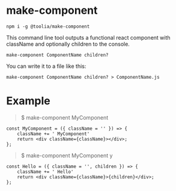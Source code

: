 # make-component

`npm i -g @toolia/make-component`

This command line tool outputs a functional react component with className and optionally children to the console.

`make-component ComponentName children?`

You can write it to a file like this:

`make-component ComponentName children? > ComponentName.js`

# Example

> \$ make-component MyComponent

```
const MyComponent = ({ className = '' }) => {
    className += ' MyComponent'
    return <div className={className}></div>;
};
```

> \$ make-component MyComponent y

```
const Hello = ({ className = '', children }) => {
    className += ' Hello'
    return <div className={className}>{children}</div>;
};
```
